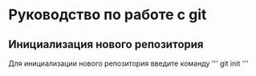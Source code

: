 # Руководство по работе с git
## Инициализация нового репозитория
Для инициализации нового репозитория введите команду
'''
  git init
'''